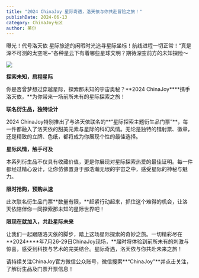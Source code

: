 ```yaml
---
title: "2024 ChinaJoy 星际奇遇，洛天依与你共赴冒险之旅！"
publishDate: 2024-06-13
category: ChinaJoy专区
author: 莱尔
---
```


曝光！代号洛天依 星际旅途的闲暇时光追寻星际坐标！航线进程一切正常！“真是深不可测的太空呢~”各种星云下有着哪些星球文明？期待深空前方的未知探险～

![](https://ec-net-1251389766.cos.ap-shanghai.myqcloud.com/wp-content/uploads/2024/06/20240612222904513.png)

**探索未知，启程星际**

你是否曾梦想过穿越星际，探索那未知的宇宙奥秘？**2024 ChinaJoy****携手洛天依，**为你带来一场前所未有的星际探索之旅！

**联名衍生品，独特设计**

2024 ChinaJoy特别推出了与洛天依联名的**“星际探索主题衍生品门票”**，每一件都融入了洛天依的甜美元素与星际的科幻风情。无论是独特的镭射票、徽章，还是精致的立牌、色纸，都将成为你展现个性的最佳选择。

**星际风情，触手可及**

本系列衍生品不仅具有收藏价值，更是你展现对星际探索热爱的最佳证明。每一件都经过精心设计，让你仿佛置身于那浩瀚无垠的宇宙之中，感受星际的神秘与魅力。

**限时抢购，预购从速**

此次联名衍生品门票**数量有限，**赶紧行动起来，抓住这个难得的机会，让洛天依陪伴你一同探索那未知的星际世界吧！

**限现在就加入，共赴星际未来**

让我们一起跟随洛天依的脚步，踏上这场星际探索的奇妙之旅。一切精彩尽在**2024****年7月26-29日ChinaJoy现场，**届时将体验到前所未有的刺激与惊喜，感受到科技与艺术的完美结合。星际奇遇，洛天依与你共赴未来之旅！ 

请持续关注ChinaJoy官方微信公众账号，微信搜索**“ChinaJoy”**并点击关注，了解衍生品及门票开票信息！
